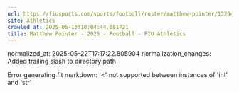 ```yaml
---
url: https://fiusports.com/sports/football/roster/matthew-pointer/13204/
site: Athletics
crawled_at: 2025-05-13T10:04:44.081721
title: Matthew Pointer - 2025 - Football - FIU Athletics
---
```

normalized_at: 2025-05-22T17:17:22.805904
normalization_changes: Added trailing slash to directory path

Error generating fit markdown: '<' not supported between instances of 'int' and 'str'